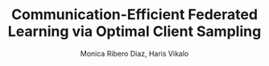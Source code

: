 ---
paperId: 28
author: Monica Ribero Diaz, Haris Vikalo
publicationauthor: Ribero Diaz, M. et al
title: Communication-Efficient Federated Learning via Optimal Client Sampling
pitch: https://slideslive.com/38930529/reduced-communication-in-federated-learning-via-optimal-client-sampling?ref=folder-55828
poster: Poster_Monica_Ribero
alt: --
type: Poster
topic: Machine Learning
subtopic: Deep Learning
link: https://doi.org/10.52591/lxai2020071310
conference: icml
year: 2020
tags: icml-2020
location: Virtual
---